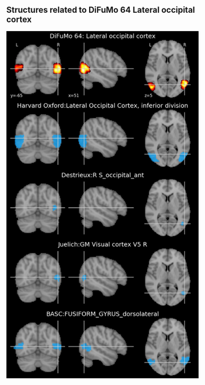 


## Structures related to DiFuMo 64 Lateral occipital cortex

![42](42.jpg "Structures related to DiFuMo 64 Lateral occipital cortex")